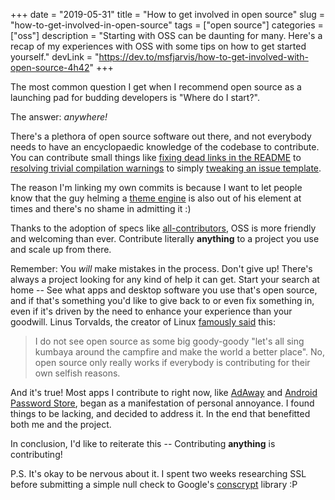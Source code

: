 +++
date = "2019-05-31"
title = "How to get involved in open source"
slug = "how-to-get-involved-in-open-source"
tags = ["open source"]
categories = ["oss"]
description = "Starting with OSS can be daunting for many. Here's a recap of my experiences with OSS with some tips on how to get started yourself."
devLink = "https://dev.to/msfjarvis/how-to-get-involved-with-open-source-4h42"
+++

The most common question I get when I recommend open source as a launching pad for budding developers is "Where do I start?".

The answer: *anywhere!*

There's a plethora of open source software out there, and not everybody needs to have an encyclopaedic knowledge of the codebase to contribute. You can contribute small things like [fixing dead links in the README](https://github.com/portainer/portainer/commit/173c673d37ea2e4bb82d159b601e60109a435601) to [resolving trivial compilation warnings](https://github.com/mozilla-mobile/fenix/commits/master?author=msfjarvis) to simply [tweaking an issue template](https://github.com/opengapps/opengapps/commits/master/.github/ISSUE_TEMPLATE.md).

The reason I'm linking my own commits is because I want to let people know that the guy helming a [theme engine](https://github.com/substratum) is also out of his element at times and there's no shame in admitting it :)

Thanks to the adoption of specs like [all-contributors](https://allcontributors.org), OSS is more friendly and welcoming than ever. Contribute literally __anything__ to a project you use and scale up from there.

Remember: You _will_ make mistakes in the process. Don't give up! There's always a project looking for any kind of help it can get. Start your search at home -- See what apps and desktop software you use that's open source, and if that's something you'd like to give back to or even fix something in, even if it's driven by the need to enhance your experience than your goodwill. Linus Torvalds, the creator of Linux [famously said](https://www.bbc.com/news/technology-18419231) this:

> I do not see open source as some big goody-goody "let's all sing kumbaya around the campfire and make the world a better place". No, open source only really works if everybody is contributing for their own selfish reasons.

And it's true! Most apps I contribute to right now, like [AdAway](https://github.com/AdAway/AdAway) and [Android Password Store](https://github.com/zeapo/Android-Password-Store), began as a manifestation of personal annoyance. I found things to be lacking, and decided to address it. In the end that benefitted both me and the project.

In conclusion, I'd like to reiterate this -- Contributing __anything__ is contributing!

P.S. It's okay to be nervous about it. I spent two weeks researching SSL before submitting a simple null check to Google's [conscrypt](https://github.com/google/conscrypt/pull/471) library :P
